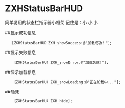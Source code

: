 # ZXHStatusBarHUD
简单易用的状态栏指示器小框架  记住是：小 小 小 

##显示成功信息
```objc
   [ZXHStatusBarHUD ZXH_showSuccess:@"加载成功！"];
```
##显示失败信息
```objc
    [ZXHStatusBarHUD ZXH_showError:@"加载失败!"];
```
##显示加载信息
```objc
    [ZXHStatusBarHUD ZXH_showLoading:@"正在加载中..."];
```
##隐藏
```objc
    [ZXHStatusBarHUD ZXH_hide];
```
   


